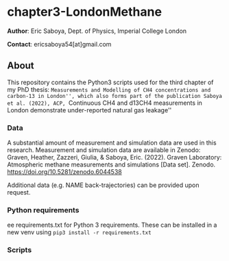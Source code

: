# chapter3-LondonMethane
**Author**: Eric Saboya, Dept. of Physics, Imperial College London

**Contact**: ericsaboya54[at]gmail.com

## About
This repository contains the Python3 scripts used for the third chapter of my PhD thesis: ``Measurements and Modelling of CH4 concentrations and carbon-13 in London'', which also forms part of the publication Saboya et al. (2022), ACP, ``Continuous CH4 and d13CH4 measurements in London demonstrate under-reported natural gas leakage''

### Data
A substantial amount of measurement and simulation data are used in this research. Measurement and simulation data are available in Zenodo: Graven, Heather, Zazzeri, Giulia, & Saboya, Eric. (2022). Graven Laboratory: Atmospheric methane measurements and simulations [Data set]. Zenodo. https://doi.org/10.5281/zenodo.6044538 

Additional data (e.g. NAME back-trajectories) can be provided upon request.

### Python requirements
ee requirements.txt for Python 3 requirements. 
These can be installed in a new venv using  ```pip3 install -r requirements.txt```

### Scripts
